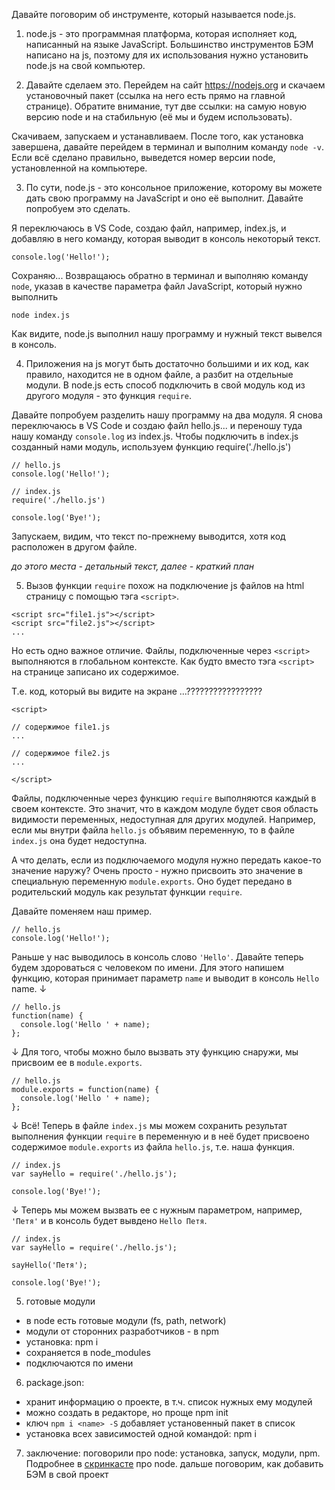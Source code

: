 Давайте поговорим об инструменте, который называется node.js.

1. node.js - это программная платформа, которая исполняет код, написанный на языке JavaScript. Большинство инструментов БЭМ написано на js, поэтому для их использования нужно установить node.js на свой компьютер.

2. Давайте сделаем это. Перейдем на сайт https://nodejs.org и скачаем установочный пакет (ссылка на него есть прямо на главной странице). Обратите внимание, тут две ссылки: на самую новую версию node и на стабильную (её мы и будем использовать). 

Скачиваем, запускаем и устанавливаем. После того, как установка завершена, давайте перейдем в терминал и выполним команду `node -v`. Если всё сделано правильно, выведется номер версии node, установленной на компьютере.

3. По сути, node.js - это консольное приложение, которому вы можете дать свою программу на JavaScript и оно её выполнит. Давайте попробуем это сделать.

Я переключаюсь в VS Code, создаю файл, например, index.js, и добавляю в него команду, которая выводит в консоль некоторый текст. 

```
console.log('Hello!');
```

Сохраняю... Возвращаюсь обратно в терминал и выполняю команду `node`, указав в качестве параметра файл JavaScript, который нужно выполнить
```
node index.js
```

Как видите, node.js выполнил нашу программу и нужный текст вывелся в консоль.

4. Приложения на js могут быть достаточно большими и их код, как правило, находится не в одном файле, а разбит на отдельные модули. В node.js есть способ подключить в свой модуль код из другого модуля - это функция `require`.

Давайте попробуем разделить нашу программу на два модуля.
Я снова переключаюсь в VS Code и создаю файл hello.js... и переношу туда нашу команду `console.log` из index.js. 
Чтобы подключить в index.js созданный нами модуль, используем функцию require('./hello.js')

```
// hello.js
console.log('Hello!');

// index.js
require('./hello.js')

console.log('Bye!');
```

Запускаем, видим, что текст по-прежнему выводится, хотя код расположен в другом файле.

*до этого места - детальный текст, далее - краткий план*

5. Вызов функции `require` похож на подключение js файлов на html страницу с помощью тэга `<script>`.

```
<script src="file1.js"></script>
<script src="file2.js"></script>
...
```

Но есть одно важное отличие. Файлы, подключенные через `<script>` выполняются в глобальном контексте. Как будто вместо тэга `<script>` на странице записано их содержимое. 

Т.е. код, который вы видите на экране ...?????????????????

```
<script>

// содержимое file1.js 
...

// содержимое file2.js 
...

</script>
```

Файлы, подключенные через функцию `require` выполняются каждый в своем контексте. Это значит, что в каждом модуле будет своя область видимости переменных, недоступная для других модулей. Например, если мы внутри файла `hello.js` объявим переменную, то в файле `index.js` она будет недоступна.

А что делать, если из подключаемого модуля нужно передать какое-то значение наружу? Очень просто - нужно присвоить это значение в специальную переменную `module.exports`. Оно будет передано в родительский модуль как результат функции `require`.

Давайте поменяем наш пример. 

```
// hello.js
console.log('Hello!');
```
Раньше у нас выводилось в консоль слово `'Hello'`. Давайте теперь будем здороваться с человеком по имени. Для этого напишем функцию, которая принимает параметр `name` и выводит в консоль `Hello` name.
↓ 
```
// hello.js
function(name) {
  console.log('Hello ' + name);    
};
```
↓ Для того, чтобы можно было вызвать эту функцию снаружи, мы присвоим ее в `module.exports`.
```
// hello.js
module.exports = function(name) {
  console.log('Hello ' + name);    
};
```
↓ Всё! Теперь в файле `index.js` мы можем сохранить результат выполнения функции `require` в переменную и в неё будет присвоено содержимое `module.exports` из файла `hello.js`, т.е. наша функция. 
```
// index.js
var sayHello = require('./hello.js');

console.log('Bye!');
```
↓  Теперь мы можем вызвать ее с нужным параметром, например, `'Петя'` и в консоль будет вывдено `Hello Петя`.
```
// index.js
var sayHello = require('./hello.js');

sayHello('Петя');

console.log('Bye!');
```



5. готовые модули
- в node есть готовые модули (fs, path, network)
- модули от сторонних разработчиков - в npm
- установка: npm i <name>
- сохраняется в node_modules
- подключаются по имени

6. package.json: 
- хранит информацию о проекте, в т.ч. список нужных ему модулей
- можно создать в редакторе, но проще npm init
- ключ `npm i <name> -S` добавляет установенный пакет в список
- установка всех зависимостей одной командой: npm i

7. заключение: поговорили про node: установка, запуск, модули, npm. Подробнее в [скринкасте](https://learn.javascript.ru/screencast/nodejs) про node.
   дальше поговорим, как добавить БЭМ в свой проект
